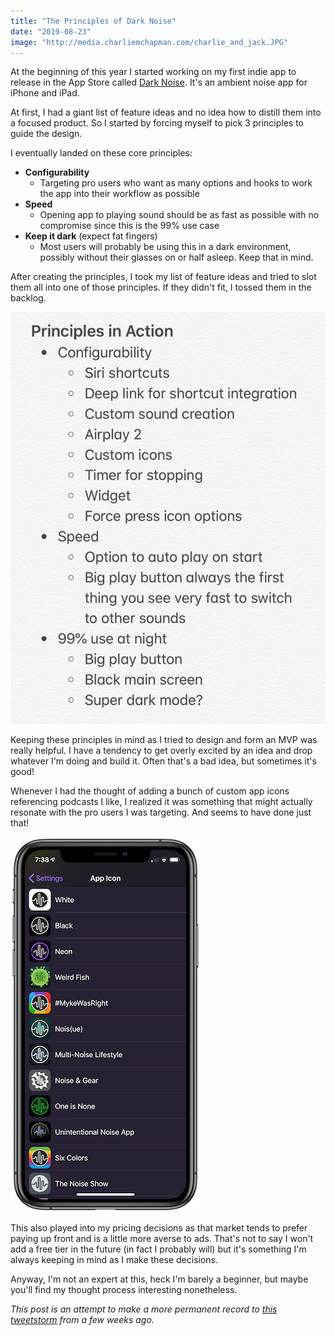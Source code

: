 ```yaml
---
title: "The Principles of Dark Noise"
date: "2019-08-23"
image: "http://media.charliemchapman.com/charlie_and_jack.JPG"
---
```


At the beginning of this year I started working on my first indie app to release in the App Store called [Dark Noise](https://darknoise.app).  It's an ambient noise app for iPhone and iPad.

At first, I had a giant list of feature ideas and no idea how to distill them into a focused product. So I started by forcing myself to pick 3 principles to guide the design.

I eventually landed on these core principles:

- **Configurability**
  - Targeting pro users who want as many options and hooks to work the app into their workflow as possible
- **Speed**
  - Opening app to playing sound should be as fast as possible with no compromise since this is the 99% use case
- **Keep it dark** (expect fat fingers)
  - Most users will probably be using this in a dark environment, possibly without their glasses on or half asleep.  Keep that in mind.

After creating the principles, I took my list of feature ideas and tried to slot them all into one of those principles.  If they didn't fit, I tossed them in the backlog.

![Dark Noise Principles in Action](/assets/posts/2019/08/23/dark-noise-principles-in-action.jpg)

Keeping these principles in mind as I tried to design and form an MVP was really helpful.  I have a tendency to get overly excited by an idea and drop whatever I'm doing and build it.  Often that's a bad idea, but sometimes it's good!

Whenever I had the thought of adding a bunch of custom app icons referencing podcasts I like, I realized it was something that might actually resonate with the pro users I was targeting.  And seems to have done just that!

![Dark Noise App Icons](/assets/posts/2019/08/23/dark-noise-app-icons.png)

This also played into my pricing decisions as that market tends to prefer paying up front and is a little more averse to ads.  That's not to say I won't add a free tier in the future (in fact I probably will) but it's something I'm always keeping in mind as I make these decisions.

Anyway, I'm not an expert at this, heck I'm barely a beginner, but maybe you'll find my thought process interesting nonetheless.

<i>This post is an attempt to make a more permanent record to [this tweetstorm](https://twitter.com/\_chuckyc/status/1158072465739911168) from a few weeks ago.</i>